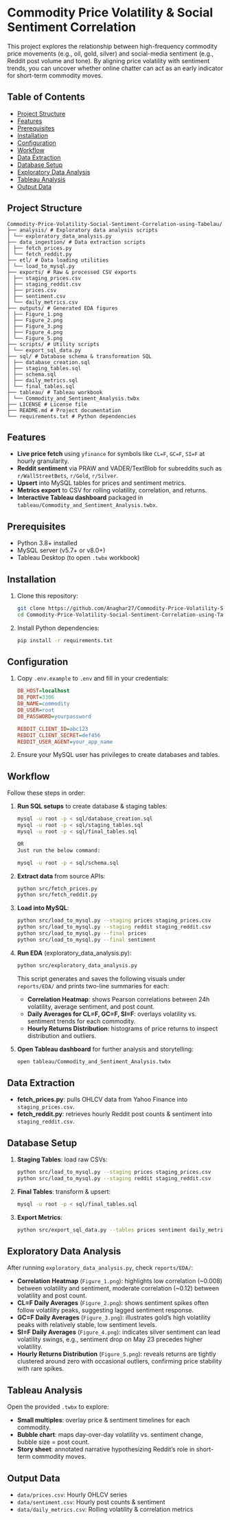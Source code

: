# Commodity Price Volatility & Social Sentiment Correlation

This project explores the relationship between high-frequency commodity price movements (e.g., oil, gold, silver) and social-media sentiment (e.g., Reddit post volume and tone). By aligning price volatility with sentiment trends, you can uncover whether online chatter can act as an early indicator for short-term commodity moves.

## Table of Contents

- [Project Structure](#project-structure)
- [Features](#features)
- [Prerequisites](#prerequisites)
- [Installation](#installation)
- [Configuration](#configuration)
- [Workflow](#workflow)
- [Data Extraction](#data-extraction)
- [Database Setup](#database-setup)
- [Exploratory Data Analysis](#exploratory-data-analysis)
- [Tableau Analysis](#tableau-analysis)
- [Output Data](#output-data)

## Project Structure

```
Commodity-Price-Volatility-Social-Sentiment-Correlation-using-Tabelau/
├── analysis/ # Exploratory data analysis scripts
│ └── exploratory_data_analysis.py
├── data_ingestion/ # Data extraction scripts
│ ├── fetch_prices.py
│ └── fetch_reddit.py
├── etl/ # Data loading utilities
│ └── load_to_mysql.py
├── exports/ # Raw & processed CSV exports
│ ├── staging_prices.csv
│ ├── staging_reddit.csv
│ ├── prices.csv
│ ├── sentiment.csv
│ └── daily_metrics.csv
├── outputs/ # Generated EDA figures
│ ├── Figure_1.png
│ ├── Figure_2.png
│ ├── Figure_3.png
│ ├── Figure_4.png
│ └── Figure_5.png
├── scripts/ # Utility scripts
│ └── export_sql_data.py
├── sql/ # Database schema & transformation SQL
│ ├── database_creation.sql
│ ├── staging_tables.sql
│ ├── schema.sql
│ ├── daily_metrics.sql
│ └── final_tables.sql
├── tableau/ # Tableau workbook
│ └── Commodity_and_Sentiment_Analysis.twbx
├── LICENSE # License file
├── README.md # Project documentation
└── requirements.txt # Python dependencies

```

## Features

- **Live price fetch** using `yfinance` for symbols like `CL=F`, `GC=F`, `SI=F` at hourly granularity.
- **Reddit sentiment** via PRAW and VADER/TextBlob for subreddits such as `r/WallStreetBets`, `r/Gold`, `r/Silver`.
- **Upsert** into MySQL tables for prices and sentiment metrics.
- **Metrics export** to CSV for rolling volatility, correlation, and returns.
- **Interactive Tableau dashboard** packaged in `tableau/Commodity_and_Sentiment_Analysis.twbx`.

## Prerequisites

- Python 3.8+ installed  
- MySQL server (v5.7+ or v8.0+)  
- Tableau Desktop (to open `.twbx` workbook)  

## Installation

1. Clone this repository:  
   ```bash
   git clone https://github.com/Anaghar27/Commodity-Price-Volatility-Social-Sentiment-Correlation-using-Tabelau.git
   cd Commodity-Price-Volatility-Social-Sentiment-Correlation-using-Tabelau
   ```
2. Install Python dependencies:  
   ```bash
   pip install -r requirements.txt
   ```

## Configuration

1. Copy `.env.example` to `.env` and fill in your credentials:  
   ```ini
   DB_HOST=localhost
   DB_PORT=3306
   DB_NAME=commodity
   DB_USER=root
   DB_PASSWORD=yourpassword

   REDDIT_CLIENT_ID=abc123
   REDDIT_CLIENT_SECRET=def456
   REDDIT_USER_AGENT=your_app_name
   ```
2. Ensure your MySQL user has privileges to create databases and tables.

## Workflow

Follow these steps in order:

1. **Run SQL setups** to create database & staging tables:
   ```bash
   mysql -u root -p < sql/database_creation.sql
   mysql -u root -p < sql/staging_tables.sql
   mysql -u root -p < sql/final_tables.sql

   OR 
   Just run the below command:

   mysql -u root -p < sql/schema.sql
   ```
2. **Extract data** from source APIs:
   ```bash
   python src/fetch_prices.py
   python src/fetch_reddit.py
   ```
3. **Load into MySQL**:
   ```bash
   python src/load_to_mysql.py --staging prices staging_prices.csv
   python src/load_to_mysql.py --staging reddit staging_reddit.csv
   python src/load_to_mysql.py --final prices
   python src/load_to_mysql.py --final sentiment
   ```
4. **Run EDA** (exploratory_data_analysis.py):
   ```bash
   python src/exploratory_data_analysis.py
   ```
   This script generates and saves the following visuals under `reports/EDA/` and prints two-line summaries for each:
   - **Correlation Heatmap**: shows Pearson correlations between 24h volatility, average sentiment, and post count.
   - **Daily Averages for CL=F, GC=F, SI=F**: overlays volatility vs. sentiment trends for each commodity.
   - **Hourly Returns Distribution**: histograms of price returns to inspect distribution and outliers.

5. **Open Tableau dashboard** for further analysis and storytelling:
   ```bash
   open tableau/Commodity_and_Sentiment_Analysis.twbx
   ```

## Data Extraction

- **fetch_prices.py**: pulls OHLCV data from Yahoo Finance into `staging_prices.csv`.
- **fetch_reddit.py**: retrieves hourly Reddit post counts & sentiment into `staging_reddit.csv`.

## Database Setup

1. **Staging Tables**: load raw CSVs:
   ```bash
   python src/load_to_mysql.py --staging prices staging_prices.csv
   python src/load_to_mysql.py --staging reddit staging_reddit.csv
   ```
2. **Final Tables**: transform & upsert:
   ```bash
   mysql -u root -p < sql/final_tables.sql
   ```
3. **Export Metrics**:
   ```bash
   python src/export_sql_data.py --tables prices sentiment daily_metrics
   ```

## Exploratory Data Analysis

After running `exploratory_data_analysis.py`, check `reports/EDA/`:

- **Correlation Heatmap** (`Figure_1.png`): highlights low correlation (~0.008) between volatility and sentiment, moderate correlation (~0.12) between volatility and post count.
- **CL=F Daily Averages** (`Figure_2.png`): shows sentiment spikes often follow volatility peaks, suggesting lagged sentiment response.
- **GC=F Daily Averages** (`Figure_3.png`): illustrates gold’s high volatility peaks with relatively stable, low sentiment levels.
- **SI=F Daily Averages** (`Figure_4.png`): indicates silver sentiment can lead volatility swings, e.g., sentiment drop on May 23 precedes higher volatility.
- **Hourly Returns Distribution** (`Figure_5.png`): reveals returns are tightly clustered around zero with occasional outliers, confirming price stability with rare spikes.

## Tableau Analysis

Open the provided `.twbx` to explore:

- **Small multiples**: overlay price & sentiment timelines for each commodity.
- **Bubble chart**: maps day-over-day volatility vs. sentiment change, bubble size = post count.
- **Story sheet**: annotated narrative hypothesizing Reddit’s role in short-term commodity moves.

## Output Data

- `data/prices.csv`: Hourly OHLCV series  
- `data/sentiment.csv`: Hourly post counts & sentiment  
- `data/daily_metrics.csv`: Rolling volatility & correlation metrics  

